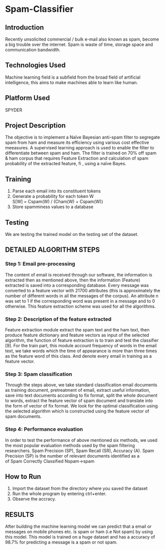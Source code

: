 # Spam-Classifier

## Introduction
Recently unsolicited commercial / bulk e-mail also known as spam, become a big trouble over the internet. Spam is waste of time, storage space and communication bandwidth.

## Technologies Used
Machine learning field is a subfield from the broad field of artificial intelligence, this aims to make machines able to learn like human.

## Platform Used
SPYDER

## Project Description
The objective is to implement a Naïve Bayesian anti-spam filter to segregate spam from ham and measure its efficiency using various cost effective meeasures. 
A supervised learning approach is used to enable the filter to differentiate between spam and ham. The filter is trained on 70% off spam & ham corpus that requires Feature Extraction and calculation of spam probability of the extracted feature, fi , using a naïve 
Bayes.

## Training
1. Parse each email into its constituent tokens  
2. Generate a probability for each token W  
     S[W] = Cspam(W) / (Cham(W) + Cspam(W))  
3. Store spamminess values to a database  

## Testing 
We are testing the trained model on the testing set of the dataset.

## DETAILED ALGORITHM STEPS

### Step 1: Email pre-processing 
The content of email is received through our software, the information is extracted then as mentioned above, then the information (Feature) extracted is saved into a corresponding database. Every message was converted to a feature vector with 21700 attributes (this is approximately the number of different words in all the messages of the corpus). An attribute n was set to 1 if the corresponding word was present in a message and to 0 otherwise. This feature extraction scheme was used for all the algorithms.  

### Step 2: Description of the feature extracted 
Feature extraction module extract the spam text and the ham text, then produce feature dictionary and feature vectors as input of the selected algorithm, the function of feature extraction is to train and test the classifier [9]. For the train part, this module account frequency of words in the email text, we take words which the time of appearance is more than three times as the feature word of this class. And denote every email in training as a feature vector.  

### Step 3: Spam classification 
Through the steps above, we take standard classification email documents as training document, pretreatment of email, extract useful information, save into text documents according to fix format, split the whole document to words, extract the feature vector of spam document and translate into the form of vector of fix format. We look for the optimal classification using the selected algorithm which is constructed using the feature vector of spam documents.  

### Step 4: Performance evaluation 
In order to test the performance of above mentioned six methods, we used the most popular evaluation methods used by the spam filtering researchers. Spam Precision (SP), Spam Recall (SR), Accuracy (A). Spam Precision (SP) is the number of relevant documents identified as a  
 of Spam Correctly Classified  Nspam→spam 

## How to Run
1. Import the dataset from the directory where you saved the dataset
2. Run the whole program by entering ctrl+enter.
3. Observe the accracy.

## RESULTS 
After building the machine learning model we can predict that a email or messages on mobile phones etc.  is spam or ham (i.e Not  spam) by using this model. 
This model is trained on a huge dataset and has a accuracy of 98.7% for predicting a message is a  spam or not spam. 


 
